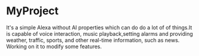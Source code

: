 # MyProject
It's a simple Alexa without AI properties which can do do a lot of of things.It is capable of voice interaction, music playback,setting alarms and providing weather, traffic, sports, and other real-time information, such as news. Working on it to modify some features.
